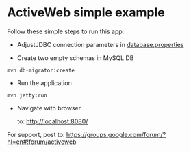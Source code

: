 # ActiveWeb simple example

Follow these simple steps to run this app:


* AdjustJDBC connection parameters in [database.properties](src/main/resources/database.properties)

* Create two empty schemas in MySQL DB

```
mvn db-migrator:create
```

* Run the application

```
mvn jetty:run
```

* Navigate with browser

    to: [http://localhost:8080/](http://localhost:8080/)


For support, post to: https://groups.google.com/forum/?hl=en#!forum/activeweb
 
